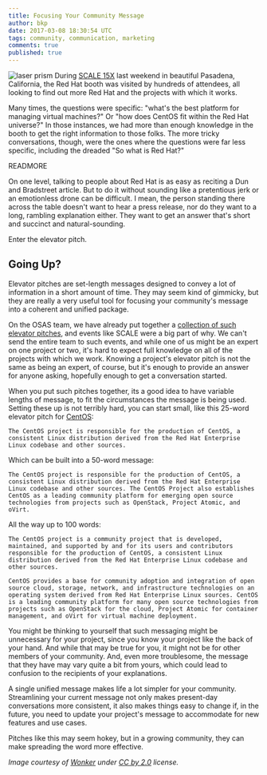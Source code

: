 ```yaml
---
title: Focusing Your Community Message
author: bkp
date: 2017-03-08 18:30:54 UTC
tags: community, communication, marketing
comments: true
published: true
---
```


![laser prism](blog/prism.jpg) During [SCALE 15X](https://www.socallinuxexpo.org/scale/15x) last weekend in beautiful Pasadena, California, the Red Hat booth was visited by hundreds of attendees, all looking to find out more Red Hat and the projects with which it works.

Many times, the questions were specific: "what's the best platform for managing virtual machines?" Or "how does CentOS fit within the Red Hat universe?" In those instances, we had more than enough knowledge in the booth to get the right information to those folks. The more tricky conversations, though, were the ones where the questions were far less specific, including the dreaded "So what is Red Hat?"

READMORE

On one level, talking to people about Red Hat is as easy as reciting a Dun and Bradstreet article. But to do it without sounding like a pretentious jerk or an emotionless drone can be difficult. I mean, the person standing there across the table doesn't want to hear a press release, nor do they want to a long, rambling explanation either. They want to get an answer that's short and succinct and natural-sounding.

Enter the elevator pitch.

## Going Up?

Elevator pitches are set-length messages designed to convey a lot of information in a short amount of time. They may seem kind of gimmicky, but they are really a very useful tool for focusing your community's message into a coherent and unified package.

On the OSAS team, we have already put together a [collection of such elevator pitches](http://community.redhat.com/brandguide/), and events like SCALE were a big part of why. We can't send the entire team to such events, and while one of us might be an expert on one project or two, it's hard to expect full knowledge on all of the projects with which we work. Knowing a project's elevator pitch is not the same as being an expert, of course, but it's enough to provide an answer for anyone asking, hopefully enough to get a conversation started.

When you put such pitches together, its a good idea to have variable lengths of message, to fit the circumstances the message is being used. Setting these up is not terribly hard, you can start small, like this 25-word elevator pitch for [CentOS](http://wwww.centos.org):

  `The CentOS project is responsible for the production of CentOS, a consistent Linux distribution derived from the Red Hat Enterprise Linux codebase and other sources.`

Which can be built into a 50-word message:

  `The CentOS project is responsible for the production of CentOS, a consistent Linux distribution derived from the Red Hat Enterprise Linux codebase and other sources. The CentOS Project also establishes CentOS as a leading community platform for emerging open source technologies from projects such as OpenStack, Project Atomic, and oVirt.`

All the way up to 100 words:

  `The CentOS project is a community project that is developed, maintained, and supported by and for its users and contributors responsible for the production of CentOS, a consistent Linux distribution derived from the Red Hat Enterprise Linux codebase and other sources.`

  `CentOS provides a base for community adoption and integration of open source cloud, storage, network, and infrastructure technologies on an operating system derived from Red Hat Enterprise Linux sources. CentOS is a leading community platform for many open source technologies from projects such as OpenStack for the cloud, Project Atomic for container management, and oVirt for virtual machine deployment.`

You might be thinking to yourself that such messaging might be unnecessary for your project, since you know your project like the back of your hand. And while that may be true for you, it might not be for other members of your community. And, even more troublesome, the message that they have may vary quite a bit from yours, which could lead to confusion to the recipients of your explanations.

A single unified message makes life a lot simpler for your community. Streamlining your current message not only makes present-day conversations more consistent, it also makes things easy to change if, in the future, you need to update your project's message to accommodate for new features and use cases.

Pitches like this may seem hokey, but in a growing community, they can make spreading the word more effective.

*Image courtesy of [Wonker](https://www.flickr.com/photos/wonker/) under [CC by 2.0](https://creativecommons.org/licenses/by/2.0/) license.*
